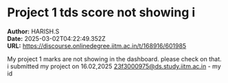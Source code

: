 # Project 1 tds score not showing i

**Author:** HARISH.S  
**Date:** 2025-03-02T04:22:49.352Z  
**URL:** https://discourse.onlinedegree.iitm.ac.in/t/168916/601985

My project 1 marks are not showing in the dashboard. please check on that. i submitted my project on 16.02,2025
23f3000975@ds.study.iitm.ac.in  - my id
